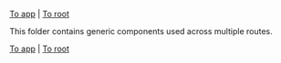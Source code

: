 [To app](../README.md) | [To root](../../../README.md)

This folder contains generic components used across multiple routes.

[To app](../README.md) | [To root](../../../README.md)
